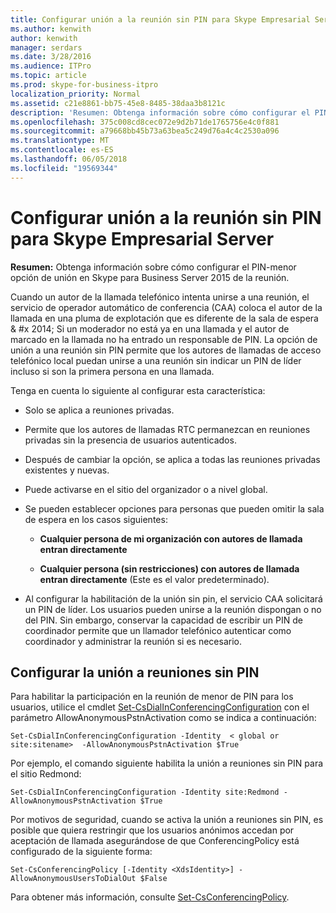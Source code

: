 ```yaml
---
title: Configurar unión a la reunión sin PIN para Skype Empresarial Server
ms.author: kenwith
author: kenwith
manager: serdars
ms.date: 3/28/2016
ms.audience: ITPro
ms.topic: article
ms.prod: skype-for-business-itpro
localization_priority: Normal
ms.assetid: c21e8861-bb75-45e8-8485-38daa3b8121c
description: 'Resumen: Obtenga información sobre cómo configurar el PIN-menor opción de unión en Skype para Business Server 2015 de la reunión.'
ms.openlocfilehash: 375c008cd8cec072e9d2b71de1765756e4c0f881
ms.sourcegitcommit: a79668bb45b73a63bea5c249d76a4c4c2530a096
ms.translationtype: MT
ms.contentlocale: es-ES
ms.lasthandoff: 06/05/2018
ms.locfileid: "19569344"
---
```

# <a name="configure-pin-less-meeting-join-in-skype-for-business-server"></a>Configurar unión a la reunión sin PIN para Skype Empresarial Server
 
**Resumen:** Obtenga información sobre cómo configurar el PIN-menor opción de unión en Skype para Business Server 2015 de la reunión.
  
Cuando un autor de la llamada telefónico intenta unirse a una reunión, el servicio de operador automático de conferencia (CAA) coloca el autor de la llamada en una pluma de explotación que es diferente de la sala de espera & #x 2014; Si un moderador no está ya en una llamada y el autor de marcado en la llamada no ha entrado un responsable de PIN. La opción de unión a una reunión sin PIN permite que los autores de llamadas de acceso telefónico local puedan unirse a una reunión sin indicar un PIN de líder incluso si son la primera persona en una llamada. 
  
Tenga en cuenta lo siguiente al configurar esta característica:
  
- Solo se aplica a reuniones privadas.
    
- Permite que los autores de llamadas RTC permanezcan en reuniones privadas sin la presencia de usuarios autenticados.
    
- Después de cambiar la opción, se aplica a todas las reuniones privadas existentes y nuevas.
    
- Puede activarse en el sitio del organizador o a nivel global.
    
- Se pueden establecer opciones para personas que pueden omitir la sala de espera en los casos siguientes: 
    
  - **Cualquier persona de mi organización con autores de llamada entran directamente**
    
  - **Cualquier persona (sin restricciones) con autores de llamada entran directamente** (Este es el valor predeterminado).
    
- Al configurar la habilitación de la unión sin pin, el servicio CAA solicitará un PIN de líder. Los usuarios pueden unirse a la reunión dispongan o no del PIN. Sin embargo, conservar la capacidad de escribir un PIN de coordinador permite que un llamador telefónico autenticar como coordinador y administrar la reunión si es necesario.
    
## <a name="configure-pin-less-meeting-join"></a>Configurar la unión a reuniones sin PIN

Para habilitar la participación en la reunión de menor de PIN para los usuarios, utilice el cmdlet [Set-CsDialInConferencingConfiguration](https://docs.microsoft.com/powershell/module/skype/set-csdialinconferencingconfiguration?view=skype-ps) con el parámetro AllowAnonymousPstnActivation como se indica a continuación:
  
```
Set-CsDialInConferencingConfiguration -Identity  < global or site:sitename>  -AllowAnonymousPstnActivation $True
```

Por ejemplo, el comando siguiente habilita la unión a reuniones sin PIN para el sitio Redmond:
  
```
Set-CsDialInConferencingConfiguration -Identity site:Redmond -AllowAnonymousPstnActivation $True
```

Por motivos de seguridad, cuando se activa la unión a reuniones sin PIN, es posible que quiera restringir que los usuarios anónimos accedan por aceptación de llamada asegurándose de que ConferencingPolicy está configurado de la siguiente forma:
  
```
Set-CsConferencingPolicy [-Identity <XdsIdentity>] -AllowAnonymousUsersToDialOut $False
```

Para obtener más información, consulte [Set-CsConferencingPolicy](https://docs.microsoft.com/powershell/module/skype/set-csconferencingpolicy?view=skype-ps).
  

